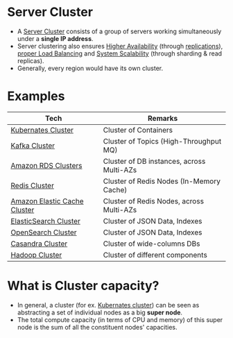 # Server Cluster
- A [Server Cluster](https://www.racksolutions.com/news/blog/server-cluster-how-it-works/) consists of a group of servers working simultaneously under a **single IP address**.
- Server clustering also ensures [Higher Availability](../7a_HighAvailability/Readme.md) (through [replications](../3_Databases/4_Consistency-Replication/Replication.md)), [proper Load Balancing](LoadBalancer.md) and [System Scalability](../3_Databases/3_Scalability-Techniques/Readme.md) (through sharding & read replicas).
- Generally, every region would have its own cluster.

# Examples

| Tech                                                                                                 | Remarks                              |
|------------------------------------------------------------------------------------------------------|--------------------------------------|
| [Kubernates Cluster](../9_Container&Orchestration/Kubernates/Readme.md)                              | Cluster of Containers                |
| [Kafka Cluster](../4_MessageBrokersEDA/Kafka/Readme.md)                                              | Cluster of Topics (High-Throughput MQ) |                     
| [Amazon RDS Clusters](../2_AWS/1_DatabaseServices/AmazonRDS/RDSDeploymentOptions/MultiAZInstance.md) | Cluster of DB instances, across Multi-AZs |
| [Redis Cluster](../3_Databases/8_Caching-InMemory-Databases/Redis/RedisCluster.md)                           | Cluster of Redis Nodes (In-Memory Cache) |
| [Amazon Elastic Cache Cluster](../2_AWS/1_DatabaseServices/AmazonElasticCache/ClusterMode.md)        | Cluster of Redis Nodes, across Multi-AZs |
| [ElasticSearch Cluster](../3_Databases/9_Search-Databases/ElasticSearch/Cluster.md)                  | Cluster of JSON Data, Indexes        |
| [OpenSearch Cluster](../2_AWS/1_DatabaseServices/AmazonOpenSearch/Readme.md)                         | Cluster of JSON Data, Indexes   |
| [Casandra Cluster](../3_Databases/11_WideColumn-Databases/ApacheCasandra.md)                         | Cluster of wide-columns DBs          |
| [Hadoop Cluster](../6_BigData/ApacheHadoop)                                                          | Cluster of different components      |

# What is Cluster capacity?
- In general, a cluster (for ex. [Kubernates cluster](../9_Container&Orchestration/Kubernates/Readme.md)) can be seen as abstracting a set of individual nodes as a big **super node**.
- The total compute capacity (in terms of CPU and memory) of this super node is the sum of all the constituent nodes' capacities.